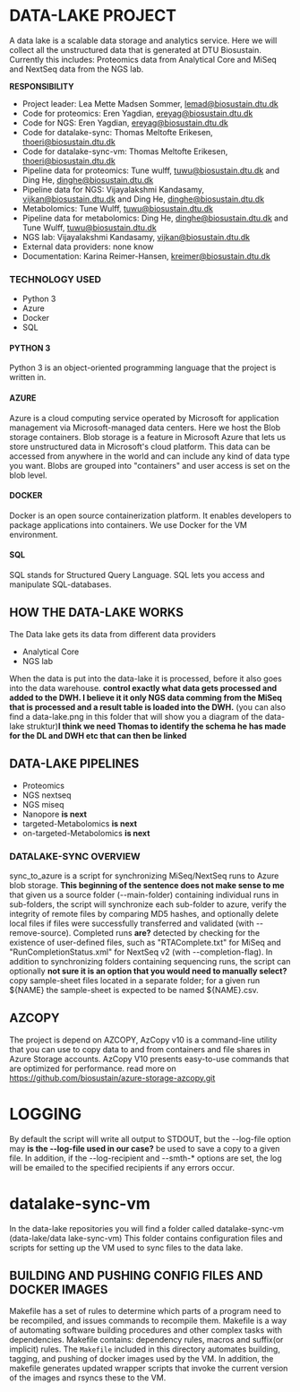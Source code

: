 # DATA-LAKE PROJECT
A data lake is a scalable data storage and analytics service.
Here we will collect all the unstructured data that is generated at DTU Biosustain. Currently this includes: Proteomics data from Analytical Core and MiSeq and NextSeq data from the NGS lab.
 
**RESPONSIBILITY**
- Project leader: Lea Mette Madsen Sommer, lemad@biosustain.dtu.dk
- Code for proteomics: Eren Yagdian, ereyag@biosustain.dtu.dk
- Code for NGS: Eren Yagdian, ereyag@biosustain.dtu.dk
- Code for datalake-sync: Thomas Meltofte Erikesen, thoeri@biosustain.dtu.dk
- Code for datalake-sync-vm: Thomas Meltofte Erikesen, thoeri@biosustain.dtu.dk
- Pipeline data for proteomics: Tune wulff, tuwu@biosustain.dtu.dk and Ding He, dinghe@biosustain.dtu.dk
- Pipeline data for NGS: Vijayalakshmi Kandasamy, vijkan@biosustain.dtu.dk and Ding He, dinghe@biosustain.dtu.dk
- Metabolomics: Tune Wulff, tuwu@biosustain.dtu.dk
- Pipeline data for metabolomics: Ding He, dinghe@biosustain.dtu.dk and Tune Wulff, tuwu@biosustain.dtu.dk
- NGS lab: Vijayalakshmi Kandasamy, vijkan@biosustain.dtu.dk
- External data providers: none know
- Documentation: Karina Reimer-Hansen, kreimer@biosustain.dtu.dk
 
### TECHNOLOGY USED
- Python 3
- Azure
- Docker
- SQL
 
#### PYTHON 3
Python 3 is an object-oriented programming language that the project is written in.
 
#### AZURE
Azure is a cloud computing service operated by Microsoft for application management via Microsoft-managed data centers.
Here we host the Blob storage containers.
Blob storage is a feature in Microsoft Azure that lets us store unstructured data in Microsoft's cloud platform. This data can be accessed from anywhere in the world and can include any kind of data type you want. Blobs are grouped into "containers" and user access is set on the blob level.
 
#### DOCKER
Docker is an open source containerization platform.
It enables developers to package applications into containers.
We use Docker for the VM environment.
 
#### SQL
SQL stands for Structured Query Language.
SQL lets you access and manipulate SQL-databases.
 
## HOW THE DATA-LAKE WORKS
The Data lake gets its data from different data providers
- Analytical Core
- NGS lab

When the data is put into the data-lake it is processed, before it also goes into the data warehouse. **control exactly what data gets processed and added to the DWH. I believe it it only NGS data comming from the MiSeq that is processed and a result table is loaded into the DWH.**
(you can also find a data-lake.png in this folder that will show you a diagram of the data-lake struktur)**I think we need Thomas to identify the schema he has made for the DL and DWH etc that can then be linked**
 
## DATA-LAKE PIPELINES
- Proteomics
- NGS nextseq
- NGS miseq
- Nanopore **is next**
- targeted-Metabolomics **is next**
- on-targeted-Metabolomics **is next**
 
### DATALAKE-SYNC OVERVIEW
sync_to_azure is a script for synchronizing MiSeq/NextSeq runs to Azure
blob storage.
**This beginning of the sentence does not make sense to me** that given us a source folder (--main-folder) containing individual runs
in sub-folders, the script will synchronize each sub-folder to azure, verify
the integrity of remote files by comparing MD5 hashes, and optionally delete
local files if files were successfully transferred and validated (with
--remove-source).
Completed runs **are?** detected by checking for the existence of user-defined
files, such as "RTAComplete.txt" for MiSeq and "RunCompletionStatus.xml" for
NextSeq v2 (with --completion-flag).
In addition to synchronizing folders containing sequencing runs, the script
can optionally **not sure it is an option that you would need to manually select?** copy sample-sheet files located in a separate folder; for a
given run ${NAME} the sample-sheet is expected to be named ${NAME}.csv.
 
## AZCOPY
The project is depend on AZCOPY,
AzCopy v10 is a command-line utility that you can use to copy data to and from containers and file shares in Azure Storage accounts.
AzCopy V10 presents easy-to-use commands that are optimized for performance.
read more on https://github.com/biosustain/azure-storage-azcopy.git
 
# LOGGING
By default the script will write all output to STDOUT, but the --log-file
option may **is the --log-file used in our case?** be used to save a copy to a given file. In addition, if the
--log-recipient and --smth-\* options are set, the log will be emailed to
the specified recipients if any errors occur.
 
# datalake-sync-vm
In the data-lake repositories you will find a folder called datalake-sync-vm (data-lake/data lake-sync-vm)
This folder contains configuration files and scripts for setting up the VM used to sync files to the data lake.
 
## BUILDING AND PUSHING CONFIG FILES AND DOCKER IMAGES
Makefile has a set of rules to determine which parts of a program need to be recompiled, and issues commands to recompile them. Makefile is a way of automating software building procedures and other complex tasks with dependencies. Makefile contains: dependency rules, macros and suffix(or implicit) rules.
The `Makefile` included in this directory automates building, tagging, and pushing of docker images used by the VM. In addition,
the makefile generates updated wrapper scripts that invoke the current version of the images and rsyncs these to the VM.
 

